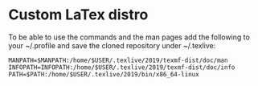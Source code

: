 # Custom LaTex distro

To be able to use the commands and the man pages add the following to your ~/.profile and save the cloned repository under ~/.texlive:

`MANPATH=$MANPATH:/home/$USER/.texlive/2019/texmf-dist/doc/man`
`INFOPATH=INFOPATH:/home/$USER/.texlive/2019/texmf-dist/doc/info`
`PATH=$PATH:/home/$USER/.texlive/2019/bin/x86_64-linux`
